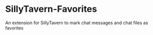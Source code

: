 # SillyTavern-Favorites
An extension for SillyTavern to mark chat messages and chat files as favorites
